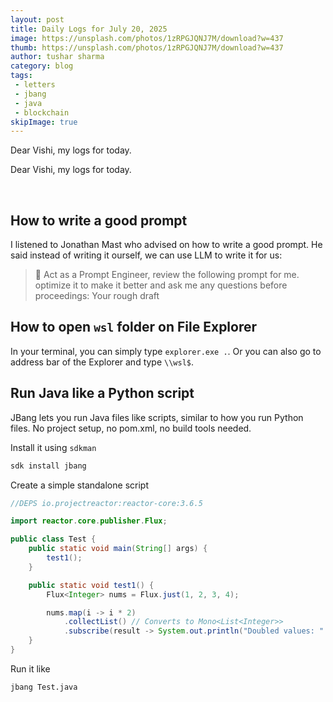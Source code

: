 ```yaml
---
layout: post
title: Daily Logs for July 20, 2025
image: https://unsplash.com/photos/1zRPGJQNJ7M/download?w=437
thumb: https://unsplash.com/photos/1zRPGJQNJ7M/download?w=437
author: tushar sharma
category: blog
tags: 
 - letters
 - jbang
 - java
 - blockchain
skipImage: true
---
```


Dear Vishi, my logs for today.<!-- truncate_here -->

Dear Vishi, my logs for today.

<br>

## How to write a good prompt

I listened to Jonathan Mast who advised on how to write a good prompt. He said instead of writing it ourself, we can use LLM to write it for us:

>💬 Act as a Prompt Engineer, review the following prompt for me. optimize it to make it better and ask me any questions before proceedings: Your rough draft

## How to open `wsl` folder on File Explorer

In your terminal, you can simply type `explorer.exe .`. Or you can also go to address bar of the Explorer and type `\\wsl$`. 

## Run Java like a Python script

JBang lets you run Java files like scripts, similar to how you run Python files. No project setup, no pom.xml, no build tools needed.

Install it using `sdkman`

```bash 
sdk install jbang
```

Create a simple standalone script

```java
//DEPS io.projectreactor:reactor-core:3.6.5

import reactor.core.publisher.Flux;

public class Test {
    public static void main(String[] args) {
        test1();
    }

    public static void test1() {
        Flux<Integer> nums = Flux.just(1, 2, 3, 4);

        nums.map(i -> i * 2)
            .collectList() // Converts to Mono<List<Integer>>
            .subscribe(result -> System.out.println("Doubled values: " + result));
    }
}
```

Run it like 

```bash
jbang Test.java
```